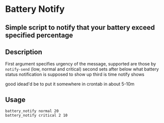 # Battery Notify

## Simple script to notify that your battery exceed specified percentage

## Description

First argument specifies urgency of the message, supported are those by `notify-send` (low, normal and critical)
second sets after below what battery status notification is supposed to show up
third is time notify shows

good idead\'d be to put it somewhere in crontab in about 5-10m

## Usage

```
battery_notify normal 20
battery_notify critical 2 10
```
